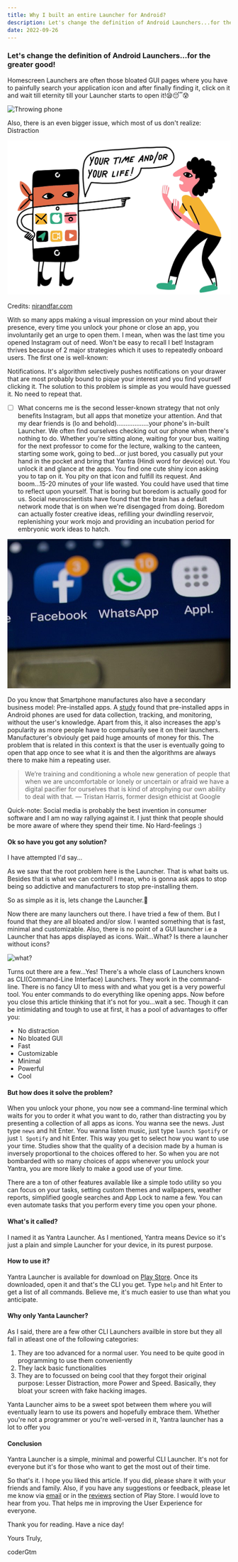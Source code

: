```yaml
---
title: Why I built an entire Launcher for Android?
description: Let's change the definition of Android Launchers...for the greater good!
date: 2022-09-26
---
```

### Let's change the definition of Android Launchers...for the greater good!

Homescreen Launchers are often those bloated GUI pages where you have to painfully search your application icon and after finally finding it, click on it and wait till eternity till your Launcher starts to open it!😪😴😰

![Throwing phone](https://media4.giphy.com/media/v1.Y2lkPTc5MGI3NjExbTRnbHluZTJlZmNzd2g3ajQzZWlyb3llbWQ3aW5xYjhrNGNmcTRrdSZlcD12MV9pbnRlcm5hbF9naWZfYnlfaWQmY3Q9Zw/2oJ8W0n5sKYUg/giphy.gif)

Also, there is an even bigger issue, which most of us don't realize: Distraction

![Phone Bandit](./../../../public/assets/images/posts/phone-bandit.png)

Credits: [nirandfar.com](https://www.nirandfar.com/hack-back-phone-distractions/)

With so many apps making a visual impression on your mind about their presence, every time you unlock your phone or close an app, you involuntarily get an urge to open them. I mean, when was the last time you opened Instagram out of need. Won't be easy to recall I bet! Instagram thrives because of 2 major strategies which it uses to repeatedly onboard users. The first one is well-known:

Notifications. It's algorithm selectively pushes notifications on your drawer that are most probably bound to pique your interest and you find yourself clicking it. The solution to this problem is simple as you would have guessed it. No need to repeat that.

* [ ] What concerns me is the second lesser-known strategy that not only benefits Instagram, but all apps that monetize your attention. And that my dear friends is (lo and behold)..................your phone's in-built Launcher. We often find ourselves checking out our phone when there's nothing to do. Whether you're sitting alone, waiting for your bus, waiting for the next professor to come for the lecture, walking to the canteen, starting some work, going to bed...or just bored, you casually put your hand in the pocket and bring that Yantra (Hindi word for device) out. You unlock it and glance at the apps. You find one cute shiny icon asking you to tap on it. You pity on that icon and fulfill its request. And boom...15-20 minutes of your life wasted. You could have used that time to reflect upon yourself. That is boring but boredom is actually good for us. Social neuroscientists have found that the brain has a default network mode that is on when we're disengaged from doing. Boredom can actually foster creative ideas, refilling your dwindling reservoir, replenishing your work mojo and providing an incubation period for embryonic work ideas to hatch.

![Distraction](./../../../public/assets/images/posts/social-media.png)

Do you know that Smartphone manufactures also have a secondary business model: Pre-installed apps. A [study](https://ieeexplore.ieee.org/abstract/document/9152633) found that pre-installed apps in Android phones are used for data collection, tracking, and monitoring, without the user's knowledge. Apart from this, it also increases the app's popularity as more people have to compulsarily see it on their launchers. Manufacturer's obviouly get paid huge amounts of money for this. The problem that is related in this context is that the user is eventually going to open that app once to see what it is and then the algorithms are always there to make him a repeating user.

> We’re training and conditioning a whole new generation of people that when we are uncomfortable or lonely or uncertain or afraid we have a digital pacifier for ourselves that is kind of atrophying our own ability to deal with that.
> — Tristan Harris, former design ethicist at Google

Quick-note: Social media is probably the best invention in consumer software and I am no way rallying against it. I just think that people should be more aware of where they spend their time. No Hard-feelings :)

#### Ok so have you got any solution?

I have attempted I'd say...

As we saw that the root problem here is the Launcher. That is what baits us. Besides that is what we can control! I mean, who is gonna ask apps to stop being so addictive and manufacturers to stop pre-installing them.

So as simple as it is, lets change the Launcher.🥳

Now there are many launchers out there. I have tried a few of them. But I found that they are all bloated and/or slow. I wanted something that is fast, minimal and customizable. Also, there is no point of a GUI launcher i.e a Launcher that has apps displayed as icons. Wait...What? Is there a launcher without icons?

![what?](https://media2.giphy.com/media/v1.Y2lkPTc5MGI3NjExcnFyNHhwNzQyeGNpZG1wMmJjaGE4aXZkYXV0eHU5eTk3YWhxa2pkeSZlcD12MV9pbnRlcm5hbF9naWZfYnlfaWQmY3Q9Zw/lJ0JGfNBrRWJVCRChd/giphy.gif)

Turns out there are a few...Yes! There's a whole class of Launchers known as CLI(Command-Line Interface) Launchers. They work in the command-line. There is no fancy UI to mess with and what you get is a very powerful tool. You enter commands to do everything like opening apps. Now before you close this article thinking that it's not for you...wait a sec. Though it can be intimidating and tough to use at first, it has a pool of advantages to offer you:

- No distraction
- No bloated GUI
- Fast
- Customizable
- Minimal
- Powerful
- Cool

#### But how does it solve the problem?

When you unlock your phone, you now see a command-line terminal which waits for you to order it what you want to do, rather than distracting you by presenting a collection of all apps as icons. You wanna see the news. Just type `news` and hit Enter. You wanna listen music, just type `launch Spotify` or just `l Spotify` and hit Enter. This way you get to select how you want to use your time. Studies show that the quality of a decision made by a human is inversely proportional to the choices offered to her. So when you are not bombarded with so many choices of apps whenever you unlock your Yantra, you are more likely to make a good use of your time.

There are a ton of other features available like a simple todo utility so you can focus on your tasks, setting custom themes and wallpapers, weather reports, simplified google searches and App Lock to name a few. You can even automate tasks that you perform every time you open your phone.

#### What's it called?

I named it as Yantra Launcher. As I mentioned, Yantra means Device so it's just a plain and simple Launcher for your device, in its purest purpose.

#### How to use it?

Yantra Launcher is available for download on [Play Store](https://play.google.com/store/apps/details?id=com.coderGtm.yantra). Once its downloaded, open it and that's the CLI you get. Type `help` and hit Enter to get a list of all commands. Believe me, it's much easier to use than what you anticipate.

#### Why only Yanta Launcher?

As I said, there are a few other CLI Launchers availble in store but they all fall in atleast one of the following categories:

1. They are too advanced for a normal user. You need to be quite good in programming to use them conveniently
2. They lack basic functionalities
3. They are to focussed on being cool that they forgot their original purpose: Lesser Distraction, more Power and Speed. Basically, they bloat your screen with fake hacking images.

Yanta Launcher aims to be a sweet spot between them where you will eventually learn to use its powers and hopefully embrace them. Whether you're not a programmer or you're well-versed in it, Yantra launcher has a lot to offer you

#### Conclusion

Yantra Launcher is a simple, minimal and powerful CLI Launcher. It's not for everyone but it's for those who want to get the most out of their time.

So that's it. I hope you liked this article. If you did, please share it with your friends and family. Also, if you have any suggestions or feedback, please let me know via [email](mailto:gautammehta0000@gmail.com) or in the [reviews](https://play.google.com/store/apps/details?id=com.coderGtm.yantra) section of Play Store. I would love to hear from you. That helps me in improving the User Experience for everyone.

Thank you for reading. Have a nice day!

Yours Truly,

coderGtm
